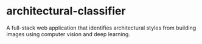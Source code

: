# architectural-classifier
A full-stack web application that identifies architectural styles from building images using computer vision and deep learning.
